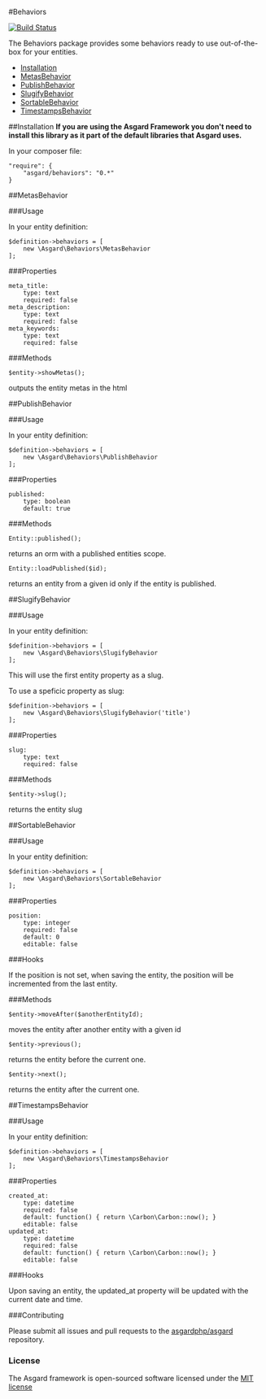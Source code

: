 #Behaviors

[![Build Status](https://travis-ci.org/asgardphp/behaviors.svg?branch=master)](https://travis-ci.org/asgardphp/behaviors)

The Behaviors package provides some behaviors ready to use out-of-the-box for your entities.

- [Installation](#installation)
- [MetasBehavior](#metas)
- [PublishBehavior](#publish)
- [SlugifyBehavior](#slugify)
- [SortableBehavior](#sortable)
- [TimestampsBehavior](#timestamps)

<a name="installation"></a>
##Installation
**If you are using the Asgard Framework you don't need to install this library as it part of the default libraries that Asgard uses.**

In your composer file:

    "require": {
        "asgard/behaviors": "0.*"
	}

<a name="metas"></a>
##MetasBehavior

###Usage

In your entity definition:

	$definition->behaviors = [
		new \Asgard\Behaviors\MetasBehavior
	];

###Properties

	meta_title:
		type: text
		required: false
	meta_description:
		type: text
		required: false
	meta_keywords:
		type: text
		required: false

###Methods

	$entity->showMetas();

outputs the entity metas in the html

<a name="publish"></a>
##PublishBehavior

###Usage

In your entity definition:

	$definition->behaviors = [
		new \Asgard\Behaviors\PublishBehavior
	];

###Properties

	published:
		type: boolean
		default: true

###Methods

	Entity::published();

returns an orm with a published entities scope.

	Entity::loadPublished($id);

returns an entity from a given id only if the entity is published.

<a name="slugify"></a>
##SlugifyBehavior

###Usage

In your entity definition:

	$definition->behaviors = [
		new \Asgard\Behaviors\SlugifyBehavior
	];

This will use the first entity property as a slug.

To use a speficic property as slug:

	$definition->behaviors = [
		new \Asgard\Behaviors\SlugifyBehavior('title')
	];

###Properties

	slug:
		type: text
		required: false

###Methods

	$entity->slug();

returns the entity slug

<a name="sortable"></a>
##SortableBehavior

###Usage

In your entity definition:

	$definition->behaviors = [
		new \Asgard\Behaviors\SortableBehavior
	];

###Properties

	position:
		type: integer
		required: false
		default: 0
		editable: false

###Hooks

If the position is not set, when saving the entity, the position will be incremented from the last entity.

###Methods

	$entity->moveAfter($anotherEntityId);

moves the entity after another entity with a given id

	$entity->previous();

returns the entity before the current one.

	$entity->next();

returns the entity after the current one.

<a name="timestamps"></a>
##TimestampsBehavior

###Usage

In your entity definition:

	$definition->behaviors = [
		new \Asgard\Behaviors\TimestampsBehavior
	];

###Properties

	created_at:
		type: datetime
		required: false
		default: function() { return \Carbon\Carbon::now(); }
		editable: false
	updated_at:
		type: datetime
		required: false
		default: function() { return \Carbon\Carbon::now(); }
		editable: false

###Hooks

Upon saving an entity, the updated_at property will be updated with the current date and time.

###Contributing

Please submit all issues and pull requests to the [asgardphp/asgard](http://github.com/asgardphp/asgard) repository.

### License

The Asgard framework is open-sourced software licensed under the [MIT license](http://opensource.org/licenses/MIT)